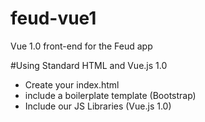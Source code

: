 # feud-vue1
Vue 1.0 front-end for the Feud app

#Using Standard HTML and Vue.js 1.0

- Create your index.html
- include a boilerplate template (Bootstrap)
- Include our JS Libraries (Vue.js 1.0)

